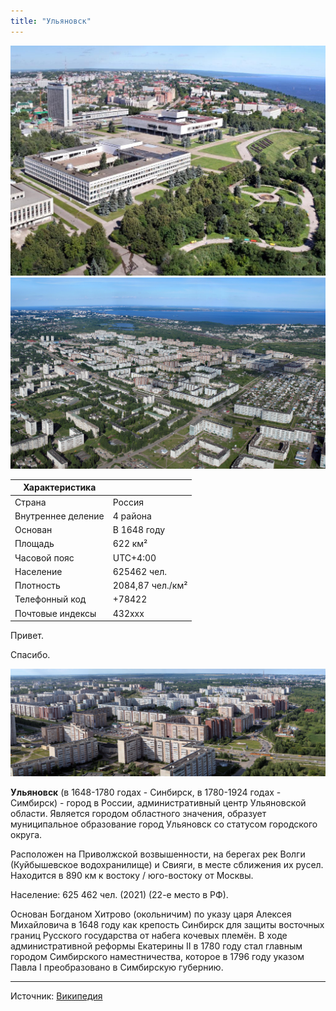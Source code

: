 ```yaml
---
title: "Ульяновск"
---
```


![Фото Ульяновска](/2022-06-01/ulsk1.jpg)
![Фото Ульяновска](/2022-06-01/ulsk3.jpg)

| Характеристика        |                   |
| --------------------- | ----------------- |
| Страна                | Россия            |
| Внутреннее деление    | 4 района          |
| Основан               | В 1648 году       |
| Площадь               | 622 км²           |
| Часовой пояс          | UTC+4:00          |
| Население             | 625462 чел.       |
| Плотность             | 2084,87 чел./км²  |
| Телефонный код        | +78422            |
| Почтовые индексы      | 432xxx            |

Привет.

Спасибо.

![Фото Ульяновска](/2022-06-01/ulsk4.jpg)

**Ульяновск** (в 1648-1780 годах - Синбирск, в 1780-1924 годах - Симбирск) - город в России, административный центр Ульяновской области. Является городом областного значения, образует муниципальное образование город Ульяновск со статусом городского округа.

Расположен на Приволжской возвышенности, на берегах рек Волги (Куйбышевское водохранилище) и Свияги, в месте сближения их русел. Находится в 890 км к востоку / юго-востоку от Москвы.

Население: 625 462 чел. (2021) (22-е место в РФ).

Основан Богданом Хитрово (окольничим) по указу царя Алексея Михайловича в 1648 году как крепость Синбирск для защиты восточных границ Русского государства от набега кочевых племён. В ходе административной реформы Екатерины II в 1780 году стал главным городом Симбирского наместничества, которое в 1796 году указом Павла I преобразовано в Симбирскую губернию.

---

Источник: [Википедия](https://ru.wikipedia.org/wiki/Ульяновск)

